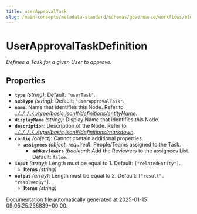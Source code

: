 ```yaml
---
title: userApprovalTask
slug: /main-concepts/metadata-standard/schemas/governance/workflows/elements/nodes/usertask/userapprovaltask
---
```


# UserApprovalTaskDefinition

*Defines a Task for a given User to approve.*

## Properties

- **`type`** *(string)*: Default: `"userTask"`.
- **`subType`** *(string)*: Default: `"userApprovalTask"`.
- **`name`**: Name that identifies this Node. Refer to *[../../../../../type/basic.json#/definitions/entityName](#/../../../../type/basic.json#/definitions/entityName)*.
- **`displayName`** *(string)*: Display Name that identifies this Node.
- **`description`**: Description of the Node. Refer to *[../../../../../type/basic.json#/definitions/markdown](#/../../../../type/basic.json#/definitions/markdown)*.
- **`config`** *(object)*: Cannot contain additional properties.
  - **`assignees`** *(object, required)*: People/Teams assigned to the Task.
    - **`addReviewers`** *(boolean)*: Add the Reviewers to the assignees List. Default: `false`.
- **`input`** *(array)*: Length must be equal to 1. Default: `["relatedEntity"]`.
  - **Items** *(string)*
- **`output`** *(array)*: Length must be equal to 2. Default: `["result", "resolvedBy"]`.
  - **Items** *(string)*


Documentation file automatically generated at 2025-01-15 09:05:25.266839+00:00.
